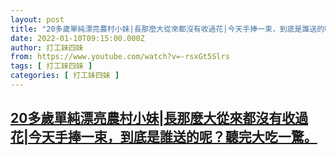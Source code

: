 ```yaml
---
layout: post
title: "20多歲單純漂亮農村小妹|長那麼大從來都沒有收過花|今天手捧一束，到底是誰送的呢？聽完大吃一驚。"
date: 2022-01-10T09:15:00.000Z
author: 打工妹四妹
from: https://www.youtube.com/watch?v=-rsxGt5Slrs
tags: [ 打工妹四妹 ]
categories: [ 打工妹四妹 ]
---
```

<!--1641806100000-->
[20多歲單純漂亮農村小妹|長那麼大從來都沒有收過花|今天手捧一束，到底是誰送的呢？聽完大吃一驚。](https://www.youtube.com/watch?v=-rsxGt5Slrs)
------

<div>

</div>
